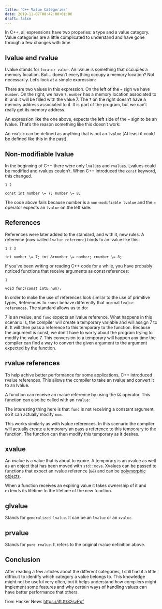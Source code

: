 ```yaml
---
title: 'C++ Value Categories'
date: 2019-11-07T08:42:00+01:00
draft: false
---
```


In C++, all expressions have two properies: a type and a value category. Value categories are a little complicated to understand and have gone through a few changes with time.

lvalue and rvalue
-----------------

Lvalue stands for `locator value`. An lvalue is something that occupies a memory location. But… doesn’t everything occupy a memory location? Not necessarily. Let’s look at a simple expression:

There are two values in this expression. On the left of the `=` sign we have `number`. On the right, we have `7`. `number` has a memory location associated to it, and it will be filled with the value 7. The `7` on the right doesn’t have a memory address associated to it. It is part of the program, but we can’t really get its memory address.

An expression like the one above, expects the left side of the `=` sign to be an lvalue. That’s the reason something like this doesn’t work:

An `rvalue` can be defined as anything that is not an `lvalue` (At least it could be defined like this in the past).

Non-modifiable lvalue
---------------------

In the beginning of C++ there were only `lvalues` and `rvalues`. Lvalues could be modified and rvalues couldn’t. When C++ introduced the `const` keyword, this changed.

```
1 2 
```

```
const int number \= 7; number \= 8; 
```

The code above fails because number is a `non-modifiable lvalue` and the `=` operator expects an `lvalue` on the left side.

References
----------

References were later added to the standard, and with it, new rules. A reference (now called `lvalue reference`) binds to an lvalue like this:

```
1 2 3 
```

```
int number \= 7; int &rnumber \= number; rnumber \= 8; 
```

If you’ve been writing or reading C++ code for a while, you have probably noticed functions that receive arguments as const references:

```
1 
```

```
void func(const int& num); 
```

In order to make the use of references look similar to the use of primitive types, References to `const` behave differently that normal `lvalue references`. The standard allows us to do:

7 is an rvalue, and `func` expects an lvalue reference. What happens in this scenario is, the compiler will create a temporary variable and will assign 7 to it. It will then pass a reference to this temporary to the function. Because the argument is const, we don’t have to worry about the program trying to modify the value 7. This conversion to a temporary will happen any time the compiler can find a way to convert the given argument to the argument expected by the function.

rvalue references
-----------------

To help achive better performance for some applications, C++ introduced rvalue references. This allows the compiler to take an rvalue and convert it to an lvalue.

A function can receive an rvalue reference by using the `&&` operator. This function can also be called with an `rvalue`:

The interesting thing here is that `func` is not receiving a constant argument, so it can actually modify `num`.

This works similarly as with lvalue references. In this scenario the compiler will actually create a temporary an pass a reference to this temporary to the function. The function can then modify this temporary as it desires.

xvalue
------

An xvalue is a value that is about to expire. A temporary is an xvalue as well as an object that has been moved with `std::move`. Xvalues can be passed to functions that expect an rvalue reference (`&&`) and can be [polymorphic objects](https://ncona.com/2019/10/virtual-functions-in-cpp/).

When a function receives an expiring value it takes ownership of it and extends its lifetime to the lifetime of the new function.

glvalue
-------

Stands for `generalized lvalue`. It can be an `lvalue` or an `xvalue`.

prvalue
-------

Stands for `pure rvalue`. It refers to the original rvalue definition above.

Conclusion
----------

After reading a few articles about the different categories, I still find it a little difficult to identify which category a value belongs to. This knowledge might not be useful very often, but it helps understand how compilers might implement some features and why certain ways of handling values can have better performance that others.

  
  
from Hacker News https://ift.tt/32svPpf